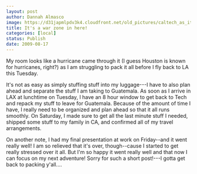 ```yaml
---
layout: post
author: Dannah Almasco
image: https://d31japmlpdv3k4.cloudfront.net/old_pictures/caltech_as_it_happens/6a0105349b8251970b0120a5532803970c.jpg
title: It's a war zone in here!
categories: [local]
status: Publish
date: 2009-08-17
---
```


My room looks like a hurricane came through it (I guess Houston is known for hurricanes, right?) as I am struggling to pack it all before I fly back to LA this Tuesday.

It's not as easy as simply stuffing stuff into my luggage---I have to also plan ahead and separate the stuff I am taking to Guatemala. As soon as I arrive in LAX at lunchtime on Tuesday, I have an 8 hour window to get back to Tech and repack my stuff to leave for Guatemala. Because of the amount of time I have, I really need to be organized and plan ahead so that it all runs smoothly. On Saturday, I made sure to get all the last minute stuff I needed, shipped some stuff to my family in CA, and confirmed all of my travel arrangements.

On another note, I had my final presentation at work on Friday--and it went really well! I am so relieved that it's over, though--cause I started to get really stressed over it all. But I'm so happy it went really well and that now I can focus on my next adventure!
Sorry for such a short post!---I gotta get back to packing y'all....

